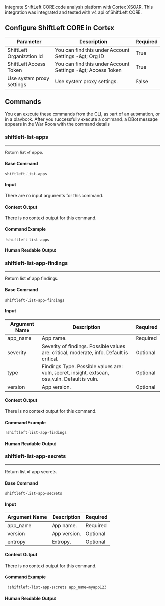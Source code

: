 Integrate ShiftLeft CORE code analysis platform with Cortex XSOAR.
This integration was integrated and tested with v4 api of ShiftLeft CORE.

## Configure ShiftLeft CORE in Cortex


| **Parameter** | **Description** | **Required** |
| --- | --- | --- |
| ShiftLeft Organization Id | You can find this under Account Settings -&amp;gt; Org ID | True |
| ShiftLeft Access Token | You can find this under Account Settings -&amp;gt; Access Token | True |
| Use system proxy settings | Use system proxy settings. | False |

## Commands

You can execute these commands from the CLI, as part of an automation, or in a playbook.
After you successfully execute a command, a DBot message appears in the War Room with the command details.

### shiftleft-list-apps

***
Return list of apps.


#### Base Command

`shiftleft-list-apps`

#### Input

There are no input arguments for this command.

#### Context Output

There is no context output for this command.


#### Command Example

```!shiftleft-list-apps```

#### Human Readable Output



### shiftleft-list-app-findings

***
Return list of app findings.


#### Base Command

`shiftleft-list-app-findings`

#### Input

| **Argument Name** | **Description** | **Required** |
| --- | --- | --- |
| app_name | App name. | Required | 
| severity | Severity of findings. Possible values are: critical, moderate, info. Default is critical. | Optional | 
| type | Findings Type. Possible values are: vuln, secret, insight, extscan, oss_vuln. Default is vuln. | Optional | 
| version | App version. | Optional | 


#### Context Output

There is no context output for this command.

#### Command Example

``` !shiftleft-list-app-findings ```

#### Human Readable Output



### shiftleft-list-app-secrets

***
Return list of app secrets.


#### Base Command

`shiftleft-list-app-secrets`

#### Input

| **Argument Name** | **Description** | **Required** |
| --- | --- | --- |
| app_name | App name. | Required | 
| version | App version. | Optional | 
| entropy | Entropy. | Optional | 


#### Context Output

There is no context output for this command.

#### Command Example

``` !shiftleft-list-app-secrets app_name=myapp123```

#### Human Readable Output

